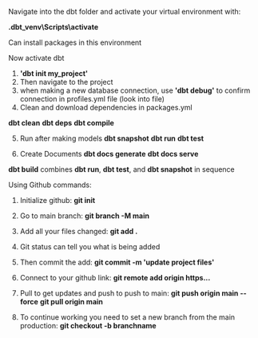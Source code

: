 Navigate into the dbt folder and activate your virtual environment with:

**.dbt_venv\Scripts\activate**

Can install packages in this environment



Now activate dbt

1. **'dbt init my_project'**
2. Then navigate to the project 
3. when making a new database connection, use **'dbt debug'** to confirm connection in profiles.yml file (look into file)
4. Clean and download dependencies in packages.yml

   
**dbt clean**
**dbt deps**
**dbt compile**

5. Run after making models
**dbt snapshot**
**dbt run**
**dbt test**

6. Create Documents
**dbt docs generate**
**dbt docs serve**


**dbt build** combines **dbt run**, **dbt test**, and **dbt snapshot** in sequence


Using Github commands:

1. Initialize github: **git init**
2. Go to main branch: **git branch -M main**
3. Add all your files changed: **git add .**
4. Git status can tell you what is being added
5. Then commit the add: **git commit -m 'update project files'**
6. Connect to your github link: **git remote add origin https...**
7. Pull to get updates and push to push to main: **git push origin main --force**
**git pull origin main**

8. To continue working you need to set a new branch from the main production: **git checkout -b branchname**
   






